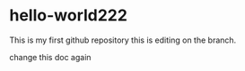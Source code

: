 # hello-world222
This is my first github repository
this is editing on the branch.


change this doc again
